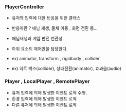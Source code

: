 ### PlayerController
- 유저의 입력에 대한 반응을 위한 클래스
- 반응이란 ? 애님 재생, 물체 이동 , 화면 전환 등...
- 애님재생과 게임 판전 연관성 

- 하위 요소의 제어만을 담당한다.
- ex) animator, transform , rigidbody , collider
- ex) 히트 박스(collider), 상태전환(animator), 효과음(audio)

### Player , LocalPlayer , RemotePlayer
- 유저 입력에 의해 발생한 이벤트 로직 수행.
- 환경 입력에 의해 발생한 이벤트 로직 
- 다른 유저에 의해 발생한 이벤트 로직